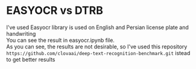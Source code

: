 # EASYOCR vs DTRB  
 I've used Easyocr library is used on English and Persian license plate and handwriting  
You can see the result in easyocr.ipynb file.  
As you can see, the results are not desirable, so I've used this repository ``` https://github.com/clovaai/deep-text-recognition-benchmark.git ``` istead to get better results  


